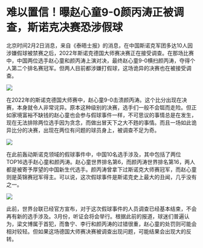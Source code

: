 # 难以置信！曝赵心童9-0颜丙涛正被调查，斯诺克决赛恐涉假球

北京时间2月2日消息，来自《泰晤士报》的消息，在中国斯诺克军团多达10人因涉嫌假球被禁赛之后，2022年斯诺克德国大师赛决赛正在接受调查。在那场比赛中，中国两位选手赵心童和颜丙涛上演对决，最终赵心童9-0横扫颜丙涛，夺得个人第二个排名赛冠军。但两人目前都涉嫌打假球，这场诡异的决赛也在被接受调查。

![](https://inews.gtimg.com/news_bt/Otn8KfNUBTDuEj8STmmAp6j41J5-6csY9AOMnWq7zaI54AA/1000)

在2022年的斯诺克德国大师赛中，赵心童9-0击溃颜丙涛。这个比分出现在决赛，本身就令人非常诧异。原本这种级别的决赛，选手们一般不会铤而走险。但正如家境富裕不缺钱的赵心童也会参与假球事件一样，不可思议的事情总是在发生，现在无法排除两位选手因为贪念，而做出冒天下之大不韪的事情。而且一场如此诡异比分的决赛，出现在两位有问题的球员身上，被调查不足为奇。

![](https://inews.gtimg.com/news_bt/OxW6ilJqRqWGYY5iOU7ooh0TSxcf2TaxHKRjCr26-Rd7cAA/1000)

在此前轰动斯诺克领域的假球事件中，中国10名选手涉及，其中包括了两位TOP16选手赵心童和颜丙涛。赵心童世界排名第6，而颜丙涛世界排名第16，两人都是被寄予厚望的中国新生代选手。颜丙涛曾拿下过斯诺克大师赛冠军，而赵心童则是英锦赛冠军得主。可以说，这次假球事件是斯诺克史上最大的丑闻，几乎没有之一。

![](https://inews.gtimg.com/news_bt/OUh9qLSB6xUYM040Q3zISsptPynmCYNsjYfr3EZiBEokUAA/1000)

此前，世界台联已经官方宣布，对于这次假球事件的人员调查已经基本结束，不会再有新的选手涉及。3月份，听证会将会举行。根据此前的报道，球迷们普遍认为，梁文博属于首犯，而鲁宁、李行和颜丙涛的过错很重，赵心童的处罚则可能会相对较轻。但如果这场德国大师赛决赛被调查出现问题，可能结果会出现大的反转。


